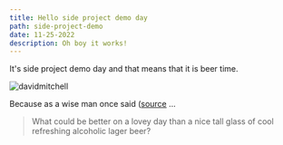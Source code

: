 ```yaml
---
title: Hello side project demo day
path: side-project-demo
date: 11-25-2022
description: Oh boy it works!
---
```


It's side project demo day and that means that it is beer time.

![davidmitchell](https://user-images.githubusercontent.com/20733264/203899017-6a46186c-79a0-4d29-8b14-628488e97792.png)

Because as a wise man once said ([source]([source](https://thatmitchellandwebb.fandom.com/wiki/Refreshing_Beer)) ...

> What could be better on a lovey day than a nice tall glass of cool refreshing alcoholic lager beer?
